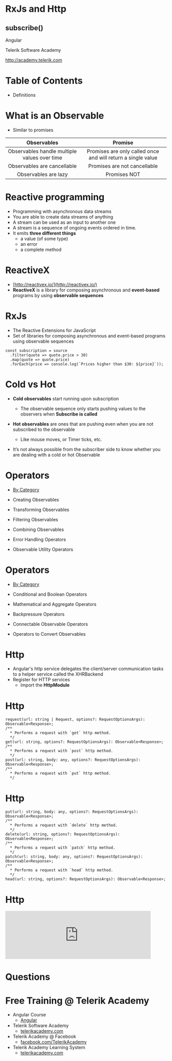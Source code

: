 <!-- section start -->

<!-- attr: {id: 'title', class: 'slide-title', hasScriptWrapper: true} -->

# RxJs and Http
## subscribe()
<div class="signature">
    <p class="signature-course">Angular</p>
    <p class="signature-initiative">Telerik Software Academy</p>
    <a href="http://academy.telerik.com" class="signature-link">http://academy.telerik.com</a>
</div>

<!-- <img class="slide-image" showInPresentation="true"  src="imgs/angular.png" style="height:40%; left:75%; top:50%; border-radius: 10px;" /> -->

<!-- section start -->
<!-- attr: {id: 'table-of-contents'} -->
# Table of Contents
- Definitions

<!-- section start -->
<!-- attr: {id: '', class: 'slide-section', showInPresentation:true, hasScriptWrapper: true} -->
<!-- # Definitions -->


<!-- attr: { hasScriptWrapper:true } -->
# What is an Observable
- Similar to promises

| Observables	| Promise |
| :---------: | :-----: |
| Observables handle multiple values over time |	Promises are only called once and will return a single value |
| Observables are cancellable |	Promises are not cancellable |
| Observables are lazy | Promises NOT |

<!-- attr: { hasScriptWrapper:true } -->
# Reactive programming

- Programming with asynchronous data streams
- You are able to create data streams of anything
- A stream can be used as an input to another one
- A stream is a sequence of ongoing events ordered in time.
- It emits **three different things**
  - a value (of some type)
  - an error
  - a complete method

<!-- attr: { hasScriptWrapper:true } -->
# ReactiveX

- [http://reactivex.io/](http://reactivex.io/)
- **ReactiveX** is a library for composing asynchronous and **event-based** programs by using **observable sequences**



<!-- section start -->
<!-- attr: {id: '', class: 'slide-section', showInPresentation:true, hasScriptWrapper: true} -->
<!-- # Observables RxJs -->

<!-- attr: { hasScriptWrapper:true } -->
# RxJs

- The Reactive Extensions for JavaScript
- Set of libraries for composing asynchronous and event-based programs using observable sequences

```
const subscription = source
  .filter(quote => quote.price > 30)
  .map(quote => quote.price)
  .forEach(price => console.log(`Prices higher than $30: ${price}`));
``` 

<!-- attr: { hasScriptWrapper:true, style:'font-size: 0.9em' } -->
# Cold vs Hot

- **Cold observables** start running upon subscription
  - The observable sequence only starts pushing values to the observers when **Subscribe is called**

- **Hot observables** are ones that are pushing even when you are not subscribed to the observable
  - Like mouse moves, or Timer ticks, etc.

- It’s not always possible from the subscriber side to know whether you are dealing with a cold or hot Observable

<!-- attr: {id: '', class: 'slide-section', showInPresentation:true, hasScriptWrapper: true} -->
<!-- # RxJs Operators -->


<!-- attr: { hasScriptWrapper:true } -->
# Operators

- [By Category](http://reactivex.io/documentation/operators.html#categorized)

- Creating Observables
- Transforming Observables
- Filtering Observables
- Combining Observables
- Error Handling Operators
- Observable Utility Operators

<!-- attr: { hasScriptWrapper:true } -->
# Operators

- [By Category](http://reactivex.io/documentation/operators.html#categorized)

- Conditional and Boolean Operators
- Mathematical and Aggregate Operators
- Backpressure Operators
- Connectable Observable Operators
- Operators to Convert Observables

<!-- section start -->
<!-- attr: {id: '', class: 'slide-section', showInPresentation:true, hasScriptWrapper: true} -->
<!-- # Angular Http -->


<!-- attr: { hasScriptWrapper:true } -->
# Http

- Angular's http service delegates the client/server communication tasks to a helper service called the XHRBackend
- Register for HTTP services
  - Import the **HttpModule**
<!-- attr: { hasScriptWrapper:true } -->
# Http

```
request(url: string | Request, options?: RequestOptionsArgs): Observable<Response>;
/**
  * Performs a request with `get` http method.
  */
get(url: string, options?: RequestOptionsArgs): Observable<Response>;
/**
  * Performs a request with `post` http method.
  */
post(url: string, body: any, options?: RequestOptionsArgs): Observable<Response>;
/**
  * Performs a request with `put` http method.
  */
```
<!-- attr: { hasScriptWrapper:true } -->
# Http
```
put(url: string, body: any, options?: RequestOptionsArgs): Observable<Response>;
/**
  * Performs a request with `delete` http method.
  */
delete(url: string, options?: RequestOptionsArgs): Observable<Response>;
/**
  * Performs a request with `patch` http method.
  */
patch(url: string, body: any, options?: RequestOptionsArgs): Observable<Response>;
/**
  * Performs a request with `head` http method.
  */
head(url: string, options?: RequestOptionsArgs): Observable<Response>;
```

<!-- attr: { hasScriptWrapper:true } -->
# Http

<iframe src="https://embed.plnkr.co/EJP9G06qiymTIomMuZ8K/" frameborder="0" width=90%;></iframe>

<!-- section start -->
<!-- attr: {id: 'questions', class: 'slide-section', hasScriptWrapper:true} -->

# Questions
<!-- <img class="slide-image" showInPresentation="true"  src="imgs/questions.jpg" style="height:40%; left:30%; top:30 border-radius: 10px;" /> -->


<!-- attr: { showInPresentation: true, hasScriptWrapper: true} -->
# Free Training @ Telerik Academy

- Angular Course
  - [Angular](http://academy.telerik.com/student-courses/web-design-and-ui/spa-applications-with-angular/about)
- Telerik Software Academy
  - [telerikacademy.com](https://telerikacademy.com)
- Telerik Academy @ Facebook
  - [facebook.com/TelerikAcademy](https://facebook.com/TelerikAcademy)
- Telerik Academy Learning System
  - [telerikacademy.com](https://telerikacademy.com)
